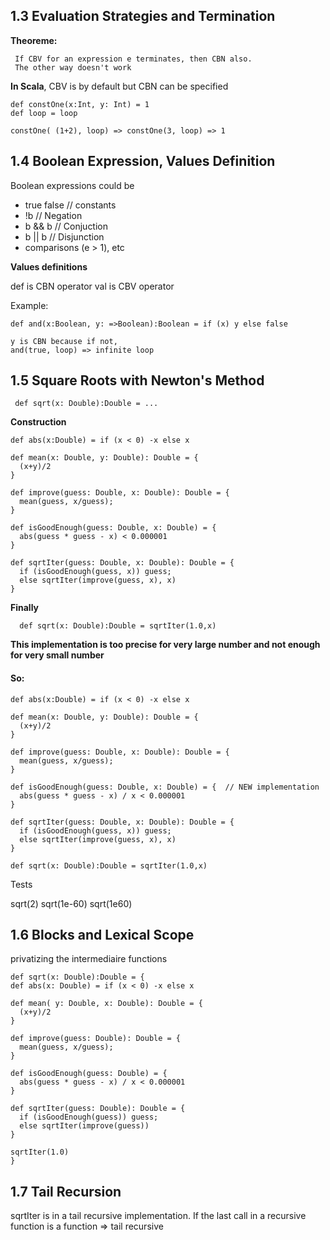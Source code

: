 
## 1.3 Evaluation Strategies and Termination

**Theoreme:**
```
 If CBV for an expression e terminates, then CBN also.
 The other way doesn't work
```

**In Scala**, CBV is by default but CBN can be specified
```
def constOne(x:Int, y: Int) = 1
def loop = loop

constOne( (1+2), loop) => constOne(3, loop) => 1
```

## 1.4 Boolean Expression, Values Definition

Boolean expressions could be
- true false // constants
- !b		 // Negation
- b && b	 // Conjuction
- b || b	 // Disjunction
- comparisons (e > 1), etc

**Values definitions**

def is CBN operator
val is CBV operator

Example:
```
def and(x:Boolean, y: =>Boolean):Boolean = if (x) y else false

y is CBN because if not,
and(true, loop) => infinite loop
```

## 1.5 Square Roots with Newton's Method

```
 def sqrt(x: Double):Double = ...
```


**Construction**

```
def abs(x:Double) = if (x < 0) -x else x

def mean(x: Double, y: Double): Double = {
  (x+y)/2
}

def improve(guess: Double, x: Double): Double = {
  mean(guess, x/guess);
}

def isGoodEnough(guess: Double, x: Double) = {
  abs(guess * guess - x) < 0.000001
}

def sqrtIter(guess: Double, x: Double): Double = {
  if (isGoodEnough(guess, x)) guess;
  else sqrtIter(improve(guess, x), x)
}

```

**Finally**

```
  def sqrt(x: Double):Double = sqrtIter(1.0,x)
```

**This implementation is too precise for very large number and not enough for very small number**



#### So:

```
def abs(x:Double) = if (x < 0) -x else x

def mean(x: Double, y: Double): Double = {
  (x+y)/2
}

def improve(guess: Double, x: Double): Double = {
  mean(guess, x/guess);
}

def isGoodEnough(guess: Double, x: Double) = {  // NEW implementation
  abs(guess * guess - x) / x < 0.000001
}

def sqrtIter(guess: Double, x: Double): Double = {
  if (isGoodEnough(guess, x)) guess;
  else sqrtIter(improve(guess, x), x)
}

def sqrt(x: Double):Double = sqrtIter(1.0,x)

```

Tests

sqrt(2)
sqrt(1e-60)
sqrt(1e60)

## 1.6 Blocks and Lexical Scope

privatizing the intermediaire functions

```
def sqrt(x: Double):Double = {
def abs(x: Double) = if (x < 0) -x else x

def mean( y: Double, x: Double): Double = {
  (x+y)/2
}

def improve(guess: Double): Double = {
  mean(guess, x/guess);
}

def isGoodEnough(guess: Double) = { 
  abs(guess * guess - x) / x < 0.000001
}

def sqrtIter(guess: Double): Double = {
  if (isGoodEnough(guess)) guess;
  else sqrtIter(improve(guess))
}

sqrtIter(1.0)
}
```

## 1.7 Tail Recursion

sqrtIter is in a tail recursive implementation.
If the last call in a recursive function is a function => tail recursive
